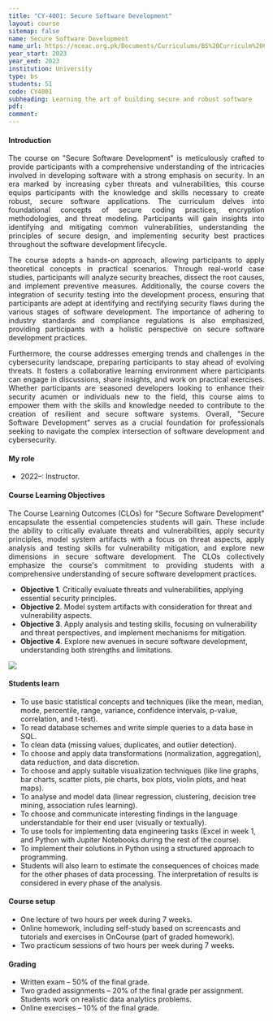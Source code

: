 ```yaml
---
title: "CY-4001: Secure Software Development"
layout: course
sitemap: false
name: Secure Software Development
name_url: https://nceac.org.pk/Documents/Curriculums/BS%20Curriculm%20Computing%20Disciplines-2023.pdf
year_start: 2023
year_end: 2023
institution: University
type: bs
students: 51
code: CY4001
subheading: Learning the art of building secure and robust software
pdf: 
comment: 
---
```

#### Introduction
<p align="justify">The course on "Secure Software Development" is meticulously crafted to provide participants with a comprehensive understanding of the intricacies involved in developing software with a strong emphasis on security. In an era marked by increasing cyber threats and vulnerabilities, this course equips participants with the knowledge and skills necessary to create robust, secure software applications. The curriculum delves into foundational concepts of secure coding practices, encryption methodologies, and threat modeling. Participants will gain insights into identifying and mitigating common vulnerabilities, understanding the principles of secure design, and implementing security best practices throughout the software development lifecycle.</p>
<p align="justify">The course adopts a hands-on approach, allowing participants to apply theoretical concepts in practical scenarios. Through real-world case studies, participants will analyze security breaches, dissect the root causes, and implement preventive measures. Additionally, the course covers the integration of security testing into the development process, ensuring that participants are adept at identifying and rectifying security flaws during the various stages of software development. The importance of adhering to industry standards and compliance regulations is also emphasized, providing participants with a holistic perspective on secure software development practices.</p>
<p align="justify">Furthermore, the course addresses emerging trends and challenges in the cybersecurity landscape, preparing participants to stay ahead of evolving threats. It fosters a collaborative learning environment where participants can engage in discussions, share insights, and work on practical exercises. Whether participants are seasoned developers looking to enhance their security acumen or individuals new to the field, this course aims to empower them with the skills and knowledge needed to contribute to the creation of resilient and secure software systems. Overall, "Secure Software Development" serves as a crucial foundation for professionals seeking to navigate the complex intersection of software development and cybersecurity.</p>

#### My role
- 2022–: Instructor.

#### Course Learning Objectives
<p align="justify">The Course Learning Outcomes (CLOs) for "Secure Software Development" encapsulate the essential competencies students will gain. These include the ability to critically evaluate threats and vulnerabilities, apply security principles, model system artifacts with a focus on threat aspects, apply analysis and testing skills for vulnerability mitigation, and explore new dimensions in secure software development. The CLOs collectively emphasize the course's commitment to providing students with a comprehensive understanding of secure software development practices.</p>



- **Objective 1**. Critically evaluate threats and vulnerabilities, applying essential security principles.
- **Objective 2**. Model system artifacts with consideration for threat and vulnerability aspects.
- **Objective 3**. Apply analysis and testing skills, focusing on vulnerability and threat perspectives, and implement mechanisms for mitigation. 
- **Objective 4**. Explore new avenues in secure software development, understanding both strengths and limitations.

<img src="{{ site.url }}{{ site.baseurl }}/courses/2IAB0-structure.jpg" class="img-responsive"/>

#### Students learn
- To use basic statistical concepts and techniques (like the mean, median, mode, percentile, range, variance, confidence intervals, p-value, correlation, and t-test).
- To read database schemes and write simple queries to a data base in SQL.
- To clean data (missing values, duplicates, and outlier detection).
- To choose and apply data transformations (normalization, aggregation), data reduction, and data discretion. 
- To choose and apply suitable visualization techniques (like line graphs, bar charts, scatter plots, pie charts, box plots, violin plots, and heat maps).
- To analyse and model data (linear regression, clustering, decision tree mining, association rules learning).
- To choose and communicate interesting findings in the language understandable for their end user (visually or textually). 
- To use tools for implementing data engineering tasks (Excel in week 1, and Python with Jupiter Notebooks during the rest of the course). 
- To implement their solutions in Python using a structured approach to programming. 
- Students will also learn to estimate the consequences of choices made for the other phases of data processing. The interpretation of results is considered in every phase of the analysis.

#### Course setup
- One lecture of two hours per week during 7 weeks. 
- Online homework, including self-study based on screencasts and tutorials and exercises in OnCourse (part of graded homework). 
- Two practicum sessions of two hours per week during 7 weeks. 

#### Grading
- Written exam – 50% of the final grade.
- Two graded assignments – 20% of the final grade per assignment. Students work on realistic data analytics problems.
- Online exercises – 10% of the final grade. 
